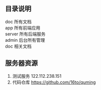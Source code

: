 ## 目录说明
doc 所有文档  
app 所有前端应用  
server 所有后端服务  
admin 后台所有管理  
doc 相关文档  

## 服务器资源
1. 测试服务 122.112.238.151
2. 代码仓库 https://github.com/16to/quming 
